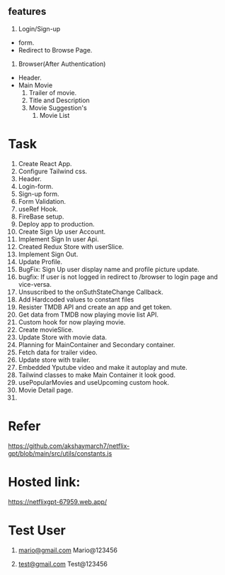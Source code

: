 ## features

1. Login/Sign-up

- form.
- Redirect to Browse Page.

1. Browser(After Authentication)

- Header.
- Main Movie
  1.  Trailer of movie.
  2.  Title and Description
  3.  Movie Suggestion's
      1. Movie List

# Task

1. Create React App.
2. Configure Tailwind css.
3. Header.
4. Login-form.
5. Sign-up form.
6. Form Validation.
7. useRef Hook.
8. FireBase setup.
9. Deploy app to production.
10. Create Sign Up user Account.
11. Implement Sign In user Api.
12. Created Redux Store with userSlice.
13. Implement Sign Out.
14. Update Profile.
15. BugFix: Sign Up user display name and profile picture update.
16. bugfix: If user is not logged in redirect to /browser to login page and vice-versa.
17. Unsuscribed to the onSuthStateChange Callback.
18. Add Hardcoded values to constant files
19. Resister TMDB API and create an app and get token.
20. Get data from TMDB now playing movie list API.
21. Custom hook for now playing movie.
22. Create movieSlice.
23. Update Store with movie data.
24. Planning for MainContainer and Secondary container.
25. Fetch data for trailer video.
26. Update store with trailer.
27. Embedded Yputube video and make it autoplay and mute.
28. Tailwind classes to make Main Container it look good.
29. usePopularMovies and useUpcoming custom hook.
30. Movie Detail page.
31.

# Refer

https://github.com/akshaymarch7/netflix-gpt/blob/main/src/utils/constants.js

# Hosted link:

https://netflixgpt-67959.web.app/

# Test User

1.  mario@gmail.com
    Mario@123456

2.  test@gmail.com
    Test@123456
